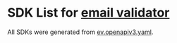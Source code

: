 # SDK List for [email validator](https://rapidapi.com/maranqz/api/email-validator15/)

All SDKs were generated from [ev.openapiv3.yaml](./ev.openapiv3.yaml).